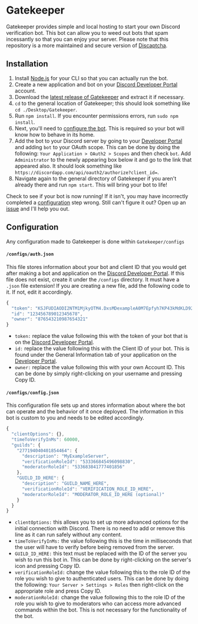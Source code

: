 # Gatekeeper
Gatekeeper provides simple and local hosting to start your own Discord verification bot. This bot can allow you to weed out bots that spam incessantly so that you can enjoy your server. Please note that this repository is a more maintained and secure version of [Discaptcha](https://github.com/ahoys/discaptcha).

## Installation
1. Install [Node.js](https://nodejs.org/en/) for your CLI so that you can actually run the bot.
2. Create a new application and bot on your [Discord Developer Portal](https://discordapp.com/developers/applications) account.
3. Download the [latest release of Gatekeeper](https://github.com/wackyjackson/gatekeeper/archive/master.zip) and extract it if necessary.
4. `cd` to the general location of Gatekeeper; this should look something like `cd ./Desktop/Gatekeeper`.
5. Run `npm install`. If you encounter permissions errors, run `sudo npm install`.
6. Next, you'll need to [configure the bot](https://github.com/wackyjackson/gatekeeper#configuration). This is required so your bot will know how to behave in its home.
7. Add the bot to your Discord server by going to your [Developer Portal](https://discordapp.com/developers/applications) and adding `bot` to your OAuth scope. This can be done by doing the following: `Your Application > OAuth2 > Scopes` and then check `bot`. Add `Administrator` to the newly appearing box below it and go to the link that appeared also. It should look something like `https://discordapp.com/api/oauth2/authorize?client_id=`.
8. Navigate again to the general directory of Gatekeeper if you aren't already there and run `npm start`. This will bring your bot to life!

Check to see if your bot is now running! If it isn't, you may have incorrectly completed a [configuration](https://github.com/wackyjackson/gatekeeper#configuration) step wrong. Still can't figure it out? Open up an [issue](https://github.com/wackyjackson/gatekeeper/issues) and I'll help you out.

## Configuration
Any configuration made to Gatekeeper is done within `Gatekeeper/configs`

#### `/configs/auth.json`
This file stores information about your bot and client ID that you would get after making a bot and application on the [Discord Developer Portal](https://discordapp.com/developers/applications). If this file does not exist, create it under the `/configs` directory. It must have a `.json` file extension! If you are creating a new file, add the following code to it. If not, edit it accordingly.

```JavaScript
{
  "token": "KSJFUDIAODI2NTM1MjkyOTM4.DxsMDexampleA0M7Epfyh7KP43kMdKLD92",
  "id": "123456789012345678",
  "owner": "876543210987654321"
}
```
* `token:` replace the value following this with the token of your bot that is on the [Discord Developer Portal](https://discordapp.com/developers/applications). 
* `id:` replace the value following this with the Client ID of your bot. This is found under the General Information tab of your application on the [Developer Portal](https://discordapp.com/developers/applications). 
* `owner:` replace the value following this with your own Account ID. This can be done by simply right-clicking on your username and pressing Copy ID. 

#### `/configs/config.json`
This configuration file sets up and stores information about where the bot can operate and the behavior of it once deployed. The information in this bot is custom to you and needs to be edited accordingly.

```JavaScript
{
  "clientOptions": {},
  "timeToVerifyInMs": 60000,
  "guilds": {
    "277194040401854464": {
      "description": "MyExampleServer",
      "verificationRoleId": "533366845496098830",
      "moderatorRoleId": "533683841777401856"
    },
    "GUILD_ID_HERE": {
      "description": "GUILD_NAME_HERE",
      "verificationRoleId": "VERIFICATION_ROLE_ID_HERE",
      "moderatorRoleId": "MODERATOR_ROLE_ID_HERE (optional)"
    }
  }
}
```

*  `clientOptions:` this allows you to set up more advanced options for the initial connection with Discord. There is no need to add or remove this line as it can run safely without any content.
* `timeToVerifyInMs:` the value following this is the time in milliseconds that the user will have to verify before being removed from the server. 
* `GUILD_ID_HERE:` this text must be replaced with the ID of the server you wish to run this bot in. This can be done by right-clicking on the server's icon and pressing Copy ID. 
* `verificationRoleId:` change the value following this to the role ID of the role you wish to give to authenticated users. This can be done by doing the following: `Your Server > Settings > Roles` then right-click on the appropriate role and press Copy ID. 
* `moderationRoleId:` change the value following this to the role ID of the role you wish to give to moderators who can access more advanced commands within the bot. This is not necessary for the functionality of the bot.
